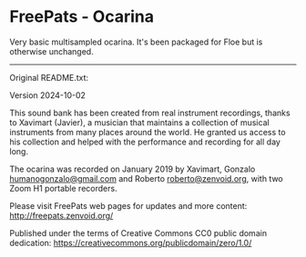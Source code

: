 # FreePats - Ocarina

Very basic multisampled ocarina. It's been packaged for Floe but is otherwise unchanged.

---

Original README.txt:

Version 2024-10-02

This sound bank has been created from real instrument recordings, thanks to Xavimart (Javier), a musician that maintains a collection of musical instruments from many places around the world. He granted us access to his collection and helped with the performance and recording for all day long.

The ocarina was recorded on January 2019 by Xavimart, Gonzalo <humanogonzalo@gmail.com> and Roberto <roberto@zenvoid.org>, with two Zoom H1 portable recorders.

Please visit FreePats web pages for updates and more content:
http://freepats.zenvoid.org/


Published under the terms of Creative Commons CC0 public domain dedication:
https://creativecommons.org/publicdomain/zero/1.0/

